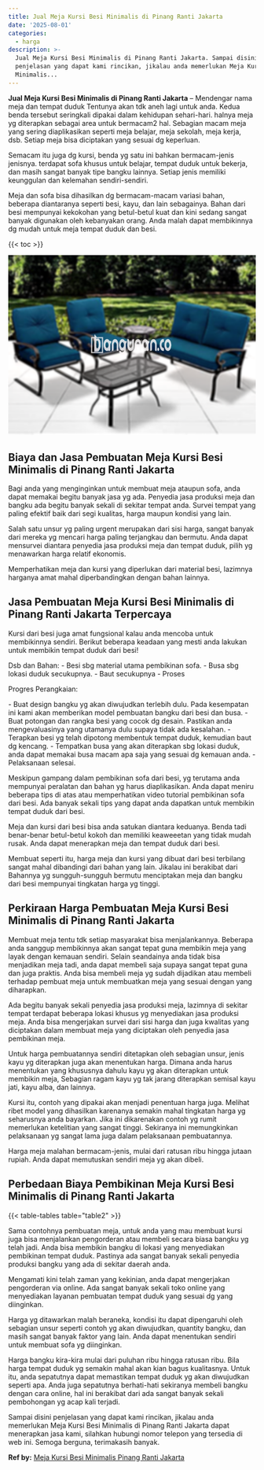 ```yaml
---
title: Jual Meja Kursi Besi Minimalis di Pinang Ranti Jakarta
date: '2025-08-01'
categories:
  - harga
description: >-
  Jual Meja Kursi Besi Minimalis di Pinang Ranti Jakarta. Sampai disini
  penjelasan yang dapat kami rincikan, jikalau anda memerlukan Meja Kursi Besi
  Minimalis...
---
```


**Jual Meja Kursi Besi Minimalis di Pinang Ranti Jakarta** – Mendengar nama meja dan tempat duduk Tentunya akan tdk aneh lagi untuk anda. Kedua benda tersebut seringkali dipakai dalam kehidupan sehari-hari. halnya meja yg diterapkan sebagai area untuk bermacam2 hal. Sebagian macam meja yang sering diaplikasikan seperti meja belajar, meja sekolah, meja kerja, dsb. Setiap meja bisa diciptakan yang sesuai dg keperluan.

Semacam itu juga dg kursi, benda yg satu ini bahkan bermacam-jenis jenisnya. terdapat sofa khusus untuk belajar, tempat duduk untuk bekerja, dan masih sangat banyak tipe bangku lainnya. Setiap jenis memiliki keunggulan dan kelemahan sendiri-sendiri.

Meja dan sofa bisa dihasilkan dg bermacam-macam variasi bahan, beberapa diantaranya seperti besi, kayu, dan lain sebagainya. Bahan dari besi mempunyai kekokohan yang betul-betul kuat dan kini sedang sangat banyak digunakan oleh kebanyakan orang. Anda malah dapat membikinnya dg mudah untuk meja tempat duduk dan besi.

{{< toc >}}

![Jual Meja Kursi Besi Minimalis di Pinang Ranti Jakarta](/images/jual-meja-besi-murah04.png)

## Biaya dan Jasa Pembuatan Meja Kursi Besi Minimalis di Pinang Ranti Jakarta

Bagi anda yang menginginkan untuk membuat meja ataupun sofa, anda dapat memakai begitu banyak jasa yg ada. Penyedia jasa produksi meja dan bangku ada begitu banyak sekali di sekitar tempat anda. Survei tempat yang paling efektif baik dari segi kualitas, harga maupun kondisi yang lain.

Salah satu unsur yg paling urgent merupakan dari sisi harga, sangat banyak dari mereka yg mencari harga paling terjangkau dan bermutu. Anda dapat mensurvei diantara penyedia jasa produksi meja dan tempat duduk, pilih yg menawarkan harga relatif ekonomis.

Memperhatikan meja dan kursi yang diperlukan dari material besi, lazimnya harganya amat mahal diperbandingkan dengan bahan lainnya.

## Jasa Pembuatan Meja Kursi Besi Minimalis di Pinang Ranti Jakarta Terpercaya

Kursi dari besi juga amat fungsional kalau anda mencoba untuk membikinnya sendiri. Berikut beberapa keadaan yang mesti anda lakukan untuk membikin tempat duduk dari besi!

Dsb dan Bahan: - Besi sbg material utama pembikinan sofa. - Busa sbg lokasi duduk secukupnya. - Baut secukupnya - Proses

Progres Perangkaian:

\- Buat design bangku yg akan diwujudkan terlebih dulu. Pada kesempatan ini kami akan memberikan model pembuatan bangku dari besi dan busa. - Buat potongan dan rangka besi yang cocok dg desain. Pastikan anda mengevaluasinya yang utamanya dulu supaya tidak ada kesalahan. - Terapkan besi yg telah dipotong membentuk tempat duduk, kemudian baut dg kencang. - Tempatkan busa yang akan diterapkan sbg lokasi duduk, anda dapat memakai busa macam apa saja yang sesuai dg kemauan anda. - Pelaksanaan selesai.

Meskipun gampang dalam pembikinan sofa dari besi, yg terutama anda mempunyai peralatan dan bahan yg harus diaplikasikan. Anda dapat meniru beberapa tips di atas atau memperhatikan video tutorial pembikinan sofa dari besi. Ada banyak sekali tips yang dapat anda dapatkan untuk membikin tempat duduk dari besi.

Meja dan kursi dari besi bisa anda satukan diantara keduanya. Benda tadi benar-benar betul-betul kokoh dan memiliki keaweeetan yang tidak mudah rusak. Anda dapat menerapkan meja dan tempat duduk dari besi.

Membuat seperti itu, harga meja dan kursi yang dibuat dari besi terbilang sangat mahal dibandingi dari bahan yang lain. Jikalau ini berakibat dari Bahannya yg sungguh-sungguh bermutu menciptakan meja dan bangku dari besi mempunyai tingkatan harga yg tinggi.

## Perkiraan Harga Pembuatan Meja Kursi Besi Minimalis di Pinang Ranti Jakarta

Membuat meja tentu tdk setiap masyarakat bisa menjalankannya. Beberapa anda sanggup membikinnya akan sangat tepat guna membikin meja yang layak dengan kemauan sendiri. Selain seandainya anda tidak bisa menjadikan meja tadi, anda dapat membeli saja supaya sangat tepat guna dan juga praktis. Anda bisa membeli meja yg sudah dijadikan atau membeli terhadap pembuat meja untuk membuatkan meja yang sesuai dengan yang diharapkan.

Ada begitu banyak sekali penyedia jasa produksi meja, lazimnya di sekitar tempat terdapat beberapa lokasi khusus yg menyediakan jasa produksi meja. Anda bisa mengerjakan survei dari sisi harga dan juga kwalitas yang diciptakan dalam membuat meja yang diciptakan oleh penyedia jasa pembikinan meja.

Untuk harga pembuatannya sendiri ditetapkan oleh sebagian unsur, jenis kayu yg diterapkan juga akan menentukan harga. Dimana anda harus menentukan yang khususnya dahulu kayu yg akan diterapkan untuk membikin meja, Sebagian ragam kayu yg tak jarang diterapkan semisal kayu jati, kayu alba, dan lainnya.

Kursi itu, contoh yang dipakai akan menjadi penentuan harga juga. Melihat ribet model yang dihasilkan karenanya semakin mahal tingkatan harga yg seharusnya anda bayarkan. Jika ini dikarenakan contoh yg rumit memerlukan ketelitian yang sangat tinggi. Sekiranya ini memungkinkan pelaksanaan yg sangat lama juga dalam pelaksanaan pembuatannya.

Harga meja malahan bermacam-jenis, mulai dari ratusan ribu hingga jutaan rupiah. Anda dapat memutuskan sendiri meja yg akan dibeli.

## Perbedaan Biaya Pembikinan Meja Kursi Besi Minimalis di Pinang Ranti Jakarta

{{< table-tables table="table2" >}}

Sama contohnya pembuatan meja, untuk anda yang mau membuat kursi juga bisa menjalankan pengorderan atau membeli secara biasa bangku yg telah jadi. Anda bisa membikin bangku di lokasi yang menyediakan pembikinan tempat duduk. Pastinya ada sangat banyak sekali penyedia produksi bangku yang ada di sekitar daerah anda.

Mengamati kini telah zaman yang kekinian, anda dapat mengerjakan pengorderan via online. Ada sangat banyak sekali toko online yang menyediakan layanan pembuatan tempat duduk yang sesuai dg yang diinginkan.

Harga yg ditawarkan malah beraneka, kondisi itu dapat dipengaruhi oleh sebagian unsur seperti contoh yg akan diwujudkan, quantity bangku, dan masih sangat banyak faktor yang lain. Anda dapat menentukan sendiri untuk membuat sofa yg diinginkan.

Harga bangku kira-kira mulai dari puluhan ribu hingga ratusan ribu. Bila harga tempat duduk yg semakin mahal akan kian bagus kualitasnya. Untuk itu, anda sepatutnya dapat memastikan tempat duduk yg akan diwujudkan seperti apa. Anda juga sepatutnya berhati-hati sekiranya membeli bangku dengan cara online, hal ini berakibat dari ada sangat banyak sekali pembohongan yg acap kali terjadi.

Sampai disini penjelasan yang dapat kami rincikan, jikalau anda memerlukan Meja Kursi Besi Minimalis di Pinang Ranti Jakarta dapat menerapkan jasa kami, silahkan hubungi nomor telepon yang tersedia di web ini. Semoga berguna, terimakasih banyak.

**Ref by:** [Meja Kursi Besi Minimalis Pinang Ranti Jakarta](https://id.wikipedia.org/wiki/Meja)
